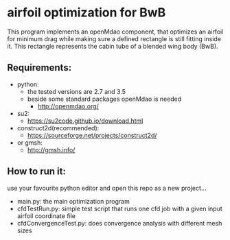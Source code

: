 # airfoil optimization for BwB

This program implements an openMdao component, that optimizes an airfoil for minimum drag while making sure a defined rectangle is still fitting inside it. This rectangle represents the cabin tube of a blended wing body (BwB).

## Requirements:
- python:
  - the tested versions are 2.7 and 3.5
  - beside some standard packages openMdao is needed
    - http://openmdao.org/
- su2:
  - https://su2code.github.io/download.html
- construct2d(recommended):
  - https://sourceforge.net/projects/construct2d/
- or gmsh:
  - http://gmsh.info/

## How to run it:

use your favourite python editor and open this repo as a new project...
- main.py: the main optimization program
- cfdTestRun.py: simple test script that runs one cfd job with a given input airfoil coordinate file
- cfdConvergenceTest.py: does convergence analysis with different mesh sizes
